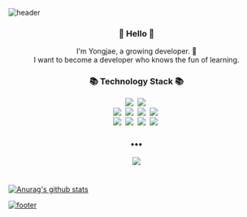 ![header](https://capsule-render.vercel.app/api?type=slice&color=30A9DE&height=170&section=header&text=new%20fun();&fontColor=090707&fontAlignX=45&fontAlignY=65&fontSize=100)


<h3 align="center"> 👋 Hello 👋 </h3>
<p align="center">
I'm Yongjae, a growing developer. 🌱 <br>
I want to become a developer who knows the fun of learning. 
</p>
<h3 align="center">📚 Technology Stack 📚</h3>
<p align="center">
  <img src="https://img.shields.io/badge/-Java-orange"/>&nbsp
  <img src="https://img.shields.io/badge/-Python-blue"/>&nbsp
  <br>
  <img src="https://img.shields.io/badge/-SpringBoot-brightgreen"/>&nbsp
  <img src="https://img.shields.io/badge/-JPA-brightgreen"/>&nbsp
  <img src="https://img.shields.io/badge/-Node.js-green"/>&nbsp
  <img src="https://img.shields.io/badge/-Docker-blue"/>&nbsp

  <br>
  <img src="https://img.shields.io/badge/-MySQL-navy"/>&nbsp
  <img src="https://img.shields.io/badge/-MariaDB-navy"/>&nbsp
  <img src="https://img.shields.io/badge/-AWS-black"/>&nbsp
  <img src="https://img.shields.io/badge/-Git-black"/>&nbsp
</p>

<h3 align="center">•••</h3>

<p align="center">
  <a href="https://two-think.com/"><img src="https://img.shields.io/badge/Tech%20Blog-262626?style=flat-square&logo=D-Wave Systems&logoColor=white&lisdsnk=https://two-think.com"/>  
</p>

  #
![Anurag's github stats](https://github-readme-stats.vercel.app/api?username=namjaromang&show_icons=true&theme=default)  
  

![footer](https://capsule-render.vercel.app/api?type=slice&color=EFDC05&height=100&section=footer)
